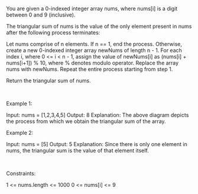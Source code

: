 You are given a 0-indexed integer array nums, where nums[i] is a digit between 0 and 9 (inclusive).

The triangular sum of nums is the value of the only element present in nums after the following process terminates:

Let nums comprise of n elements. If n == 1, end the process. Otherwise, create a new 0-indexed integer array newNums of length n - 1.
For each index i, where 0 <= i < n - 1, assign the value of newNums[i] as (nums[i] + nums[i+1]) % 10, where % denotes modulo operator.
Replace the array nums with newNums.
Repeat the entire process starting from step 1.

Return the triangular sum of nums.

 

Example 1:

Input: nums = [1,2,3,4,5]
Output: 8
Explanation:
The above diagram depicts the process from which we obtain the triangular sum of the array.

Example 2:

Input: nums = [5]
Output: 5
Explanation:
Since there is only one element in nums, the triangular sum is the value of that element itself.

 

Constraints:

1 <= nums.length <= 1000
0 <= nums[i] <= 9